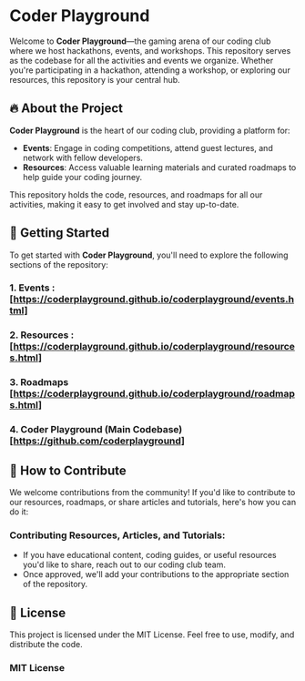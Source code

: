 # Coder Playground

Welcome to **Coder Playground**—the gaming arena of our coding club where we host hackathons, events, and workshops. This repository serves as the codebase for all the activities and events we organize. Whether you're participating in a hackathon, attending a workshop, or exploring our resources, this repository is your central hub.

## 🔥 **About the Project**
**Coder Playground** is the heart of our coding club, providing a platform for:
- **Events**: Engage in coding competitions, attend guest lectures, and network with fellow developers.
- **Resources**: Access valuable learning materials and curated roadmaps to help guide your coding journey.

This repository holds the code, resources, and roadmaps for all our activities, making it easy to get involved and stay up-to-date.

## 🚀 **Getting Started**

To get started with **Coder Playground**, you'll need to explore the following sections of the repository:

### 1. **Events** : [https://coderplayground.github.io/coderplayground/events.html]
  
### 2. **Resources** : [https://coderplayground.github.io/coderplayground/resources.html]

### 3. **Roadmaps** [https://coderplayground.github.io/coderplayground/roadmaps.html]

### 4. **Coder Playground (Main Codebase)** [https://github.com/coderplayground]

## 🎯 **How to Contribute**

We welcome contributions from the community! If you'd like to contribute to our resources, roadmaps, or share articles and tutorials, here's how you can do it:

### Contributing Resources, Articles, and Tutorials:
- If you have educational content, coding guides, or useful resources you'd like to share, reach out to our coding club team.
- Once approved, we'll add your contributions to the appropriate section of the repository.

## 🤝 License

This project is licensed under the MIT License. Feel free to use, modify, and distribute the code.

### MIT License



